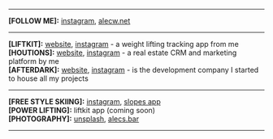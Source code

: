 <hr>

__[FOLLOW ME]:__ [instagram](https://instagram.com/txtjude), [alecw.net](https://alecw.net)

<hr>

__[LIFTKIT]:__ [website](https://liftkit.app), [instagram](https://instagram.com/LiftKitApp) - a weight lifting tracking app from me<br>
__[HOUTIONS]:__ [website](https://houtions.com), [instagram](https://instagram.com/houtions) - a real estate CRM and marketing platform by me<br>
__[AFTERDARK]:__ [website](https://afterdark.dev), [instagram](https://instagram.com/AfterDarkDevelopment) - is the development company I started to house all my projects

<hr>

__[FREE STYLE SKIING]:__ [instagram](https://instagram.com/thewilski), [slopes app](https://my.getslopes.com/app/addFriend/Oo3dnRdalr)<br>
__[POWER LIFTING]:__ liftkit app (coming soon)<br>
__[PHOTOGRAPHY]:__ [unsplash](https://unsplash.com/alechash), [alecs.bar](https://alecs.bar)

<hr>
